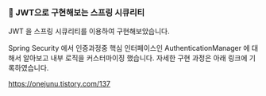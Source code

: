 ### 🚀 JWT으로 구현해보는 스프링 시큐리티

JWT 을 스프링 시큐리티를 이용하여 구현해보았습니다.

Spring Security 에서 인증과정중 핵심 인터페이스인 AuthenticationManager 에 대해서 알아보고 내부 로직을 커스터마이징 했습니다.
자세한 구현 과정은 아래 링크에 기록하였습니다.

https://onejunu.tistory.com/137
